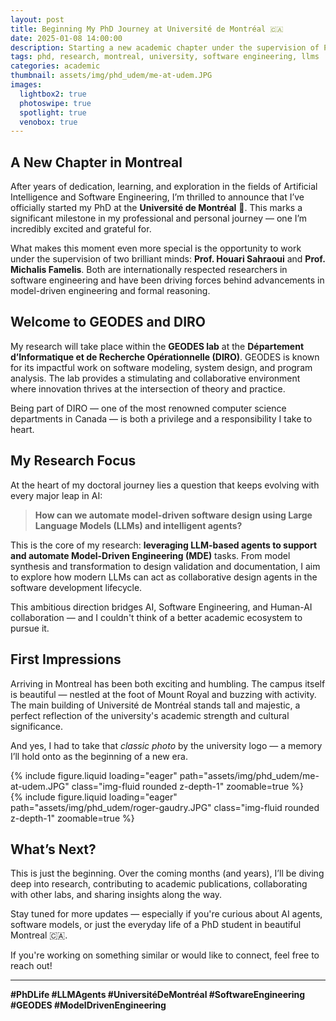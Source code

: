 ```yaml
---
layout: post
title: Beginning My PhD Journey at Université de Montréal 🇨🇦
date: 2025-01-08 14:00:00
description: Starting a new academic chapter under the supervision of Prof. Houari Sahraoui and Prof. Michalis Famelis at GEODES, DIRO – Université de Montréal.
tags: phd, research, montreal, university, software engineering, llms
categories: academic
thumbnail: assets/img/phd_udem/me-at-udem.JPG
images:
  lightbox2: true
  photoswipe: true
  spotlight: true
  venobox: true
---
```


## A New Chapter in Montreal

After years of dedication, learning, and exploration in the fields of Artificial Intelligence and Software Engineering, I’m thrilled to announce that I’ve officially started my PhD at the **Université de Montréal** 🎉. This marks a significant milestone in my professional and personal journey — one I’m incredibly excited and grateful for.

What makes this moment even more special is the opportunity to work under the supervision of two brilliant minds: **Prof. Houari Sahraoui** and **Prof. Michalis Famelis**. Both are internationally respected researchers in software engineering and have been driving forces behind advancements in model-driven engineering and formal reasoning.

## Welcome to GEODES and DIRO

My research will take place within the **GEODES lab** at the **Département d’Informatique et de Recherche Opérationnelle (DIRO)**. GEODES is known for its impactful work on software modeling, system design, and program analysis. The lab provides a stimulating and collaborative environment where innovation thrives at the intersection of theory and practice.

Being part of DIRO — one of the most renowned computer science departments in Canada — is both a privilege and a responsibility I take to heart.

## My Research Focus

At the heart of my doctoral journey lies a question that keeps evolving with every major leap in AI:

> **How can we automate model-driven software design using Large Language Models (LLMs) and intelligent agents?**

This is the core of my research: **leveraging LLM-based agents to support and automate Model-Driven Engineering (MDE)** tasks. From model synthesis and transformation to design validation and documentation, I aim to explore how modern LLMs can act as collaborative design agents in the software development lifecycle.

This ambitious direction bridges AI, Software Engineering, and Human-AI collaboration — and I couldn't think of a better academic ecosystem to pursue it.

## First Impressions

Arriving in Montreal has been both exciting and humbling. The campus itself is beautiful — nestled at the foot of Mount Royal and buzzing with activity. The main building of Université de Montréal stands tall and majestic, a perfect reflection of the university's academic strength and cultural significance.

And yes, I had to take that *classic photo* by the university logo — a memory I’ll hold onto as the beginning of a new era.

<div class="row mt-3">
    <div class="col-sm mt-3 mt-md-0">
        {% include figure.liquid loading="eager" path="assets/img/phd_udem/me-at-udem.JPG" class="img-fluid rounded z-depth-1" zoomable=true %}
    </div>
    <div class="col-sm mt-3 mt-md-0">
        {% include figure.liquid loading="eager" path="assets/img/phd_udem/roger-gaudry.JPG" class="img-fluid rounded z-depth-1" zoomable=true %}
    </div>
</div>

## What’s Next?

This is just the beginning. Over the coming months (and years), I’ll be diving deep into research, contributing to academic publications, collaborating with other labs, and sharing insights along the way.

Stay tuned for more updates — especially if you're curious about AI agents, software models, or just the everyday life of a PhD student in beautiful Montreal 🇨🇦.

If you're working on something similar or would like to connect, feel free to reach out!

---

**#PhDLife #LLMAgents #UniversitéDeMontréal #SoftwareEngineering #GEODES #ModelDrivenEngineering**
